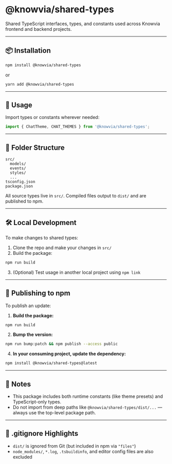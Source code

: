 # @knowvia/shared-types

Shared TypeScript interfaces, types, and constants used across Knowvia frontend and backend projects.

---

## 📦 Installation

```bash
npm install @knowvia/shared-types
```

or

```bash
yarn add @knowvia/shared-types
```

---

## 🔧 Usage

Import types or constants wherever needed:

```ts
import { ChatTheme, CHAT_THEMES } from '@knowvia/shared-types';
```

---

## 📁 Folder Structure

```
src/
  models/
  events/
  styles/
  ...
tsconfig.json
package.json
```

All source types live in `src/`. Compiled files output to `dist/` and are published to npm.

---

## 🛠 Local Development

To make changes to shared types:

1. Clone the repo and make your changes in `src/`
2. Build the package:

```bash
npm run build
```

3. (Optional) Test usage in another local project using `npm link`

---

## 🚀 Publishing to npm

To publish an update:

1. **Build the package:**

```bash
npm run build
```

2. **Bump the version:**

```bash
npm run bump:patch && npm publish --access public
```

4. **In your consuming project, update the dependency:**

```bash
npm install @knowvia/shared-types@latest
```

---

## 📌 Notes

- This package includes both runtime constants (like theme presets) and TypeScript-only types.
- Do not import from deep paths like `@knowvia/shared-types/dist/...` — always use the top-level package path.

---

## 🧹 .gitignore Highlights

- `dist/` is ignored from Git (but included in npm via `"files"`)
- `node_modules/`, `*.log`, `.tsbuildinfo`, and editor config files are also excluded
